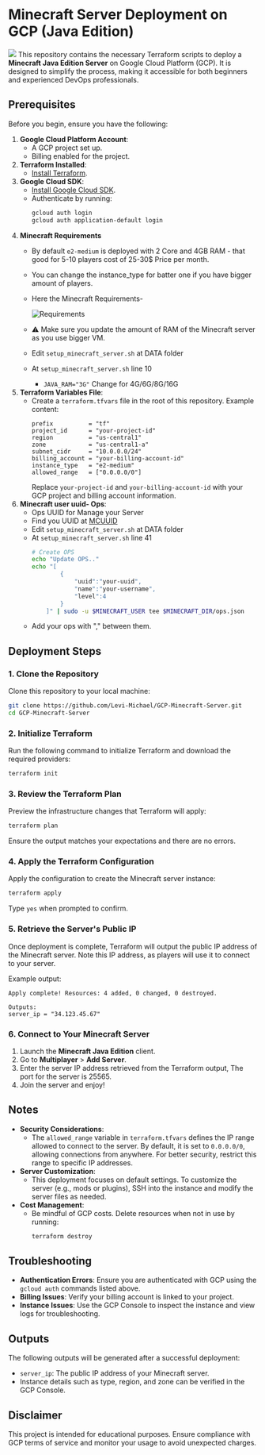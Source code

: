 # Minecraft Server Deployment on GCP (Java Edition)
![](./DATA/Minecraft.jpg)
This repository contains the necessary Terraform scripts to deploy a **Minecraft Java Edition Server** on Google Cloud Platform (GCP). It is designed to simplify the process, making it accessible for both beginners and experienced DevOps professionals.

## Prerequisites

Before you begin, ensure you have the following:

1. **Google Cloud Platform Account**:
   - A GCP project set up.
   - Billing enabled for the project.
2. **Terraform Installed**:
   - [Install Terraform](https://developer.hashicorp.com/terraform/downloads).
3. **Google Cloud SDK**:
   - [Install Google Cloud SDK](https://cloud.google.com/sdk/docs/install).
   - Authenticate by running:
     ```bash
     gcloud auth login
     gcloud auth application-default login
     ```
4. **Minecraft Requirements**
    - By default `e2-medium` is deployed with 2 Core and 4GB RAM - that good for 5-10 players cost of 25-30$ Price per month.
    - You can change the instance_type for batter one if you have bigger amount of players.
    - Here the Minecraft Requirements-

      ![Requirements](./DATA/Requirements.png)
    - ⚠️ Make sure you update the amount of RAM of the Minecraft server as you use bigger VM.
    - Edit `setup_minecraft_server.sh` at DATA folder
    - At `setup_minecraft_server.sh` line 10
      - `JAVA_RAM="3G"` Change for 4G/6G/8G/16G
5. **Terraform Variables File**:
   - Create a `terraform.tfvars` file in the root of this repository. Example content:
     ```hcl
     prefix          = "tf"
     project_id      = "your-project-id"
     region          = "us-central1"
     zone            = "us-central1-a"
     subnet_cidr     = "10.0.0.0/24"
     billing_account = "your-billing-account-id"
     instance_type   = "e2-medium"
     allowed_range   = ["0.0.0.0/0"]
     ```
     Replace `your-project-id` and `your-billing-account-id` with your GCP project and billing account information.
6. **Minecraft user uuid- Ops**:
    - Ops UUID for Manage your Server 
    - Find you UUID at [MCUUID](https://mcuuid.net/)
    - Edit `setup_minecraft_server.sh` at DATA folder
    - At `setup_minecraft_server.sh` line 41
        ```bash
        # Create OPS
        echo "Update OPS.."
        echo "[
                {
                    "uuid":"your-uuid",
                    "name":"your-username",
                    "level":4
                } 
            ]" | sudo -u $MINECRAFT_USER tee $MINECRAFT_DIR/ops.json
        ```
    - Add your ops with "," between them. 

## Deployment Steps

### 1. Clone the Repository

Clone this repository to your local machine:
```bash
git clone https://github.com/Levi-Michael/GCP-Minecraft-Server.git
cd GCP-Minecraft-Server
```

### 2. Initialize Terraform

Run the following command to initialize Terraform and download the required providers:
```bash
terraform init
```

### 3. Review the Terraform Plan

Preview the infrastructure changes that Terraform will apply:
```bash
terraform plan
```

Ensure the output matches your expectations and there are no errors.

### 4. Apply the Terraform Configuration

Apply the configuration to create the Minecraft server instance:
```bash
terraform apply
```

Type `yes` when prompted to confirm.

### 5. Retrieve the Server's Public IP

Once deployment is complete, Terraform will output the public IP address of the Minecraft server. Note this IP address, as players will use it to connect to your server.

Example output:
```
Apply complete! Resources: 4 added, 0 changed, 0 destroyed.

Outputs:
server_ip = "34.123.45.67"
```

### 6. Connect to Your Minecraft Server

1. Launch the **Minecraft Java Edition** client.
2. Go to **Multiplayer** > **Add Server**.
3. Enter the server IP address retrieved from the Terraform output, The port for the server is 25565.
4. Join the server and enjoy!

## Notes

- **Security Considerations**:
  - The `allowed_range` variable in `terraform.tfvars` defines the IP range allowed to connect to the server. By default, it is set to `0.0.0.0/0`, allowing connections from anywhere. For better security, restrict this range to specific IP addresses.
- **Server Customization**:
  - This deployment focuses on default settings. To customize the server (e.g., mods or plugins), SSH into the instance and modify the server files as needed.
- **Cost Management**:
  - Be mindful of GCP costs. Delete resources when not in use by running:
    ```bash
    terraform destroy
    ```

## Troubleshooting

- **Authentication Errors**:
  Ensure you are authenticated with GCP using the `gcloud auth` commands listed above.
- **Billing Issues**:
  Verify your billing account is linked to your project.
- **Instance Issues**:
  Use the GCP Console to inspect the instance and view logs for troubleshooting.

## Outputs

The following outputs will be generated after a successful deployment:

- `server_ip`: The public IP address of your Minecraft server.
- Instance details such as type, region, and zone can be verified in the GCP Console.

## Disclaimer

This project is intended for educational purposes. Ensure compliance with GCP terms of service and monitor your usage to avoid unexpected charges.

